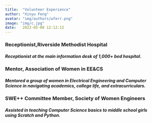 ```yaml
---
title:  "Volunteer Experience"
author: "Xinyu Feng"
avatar: "img/authors/wferr.png"
image: "img/c.jpg"
date:   2022-05-08 12:12:12
---
```


### Receptionist,Riverside Methodist Hospital

##### Receptionist at the main information desk of 1,000+ bed hospital.

### Mentor, Association of Women in EE&CS

##### Mentored a group of women in Electrical Engineering and Computer Science in navigating academics, college life, and extracurriculars.

### SWE++ Committee Member, Society of Women Engineers

##### Assisted in teaching Computer Science basics to middle school girls using Scratch and Python.